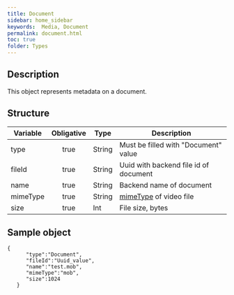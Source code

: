 ```yaml
---
title: Document
sidebar: home_sidebar
keywords:  Media, Document
permalink: document.html
toc: true
folder: Types
---
```


## Description

<p> This object represents metadata on a document.
</p>

## Structure

| Variable  | Obligative  |Type| Description
|---|:---:|---|---|
| type  | true |String| Must be filled with "Document" value |
| fileId  | true |String |  Uuid with backend file id of document|
| name  | true |String |  Backend name of document|
| mimeType  | true |String| [mimeType](https://www.freeformatter.com/mime-types-list.html) of video file |
| size  | true |Int| File size, bytes |





## Sample object

```
{  
      "type":"Document",
      "fileId":"Uuid_value",
      "name":"test.mob",
      "mimeType":"mob",
      "size":1024    
   }
```
